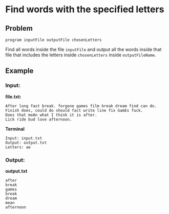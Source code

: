 # Find words with the specified letters
## Problem
```
program inputFile outputFile chosenLetters
```
Find all words inside the file ```inputFile```  and output all the words inside that file that includes the letters inside ```chosenLetters``` inside ```outputFileName```.

## Example
### Input:
**file.txt:**
```
After long fast break. forgone games film break dream find can do.
Finish does, could do should fact write line fix GamEs fuck.
Does that meAn what I think it is after.
Lick ride bud love afternoon.
```
**Terminal**
```
Input: input.txt
Output: output.txt
Letters: ae
```
### Output:
**output.txt**
```
after
break
games
break
dream
mean
afternoon
```
